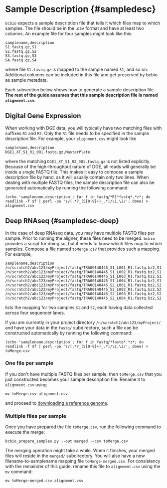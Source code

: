 # Sample Description {#sampledesc}

`bcbio` expects a sample description file that tells it which files map to which samples. The file should be in the .csv format and have at least two columns. An example file for four samples might look like this:

```
samplename,description
S1.fastq.gz,S1
S2.fastq.gz,S2
S3.fastq.gz,S3
S4.fastq.gz,S4
```

where file `S1.fastq.gz` is mapped to the sample named `S1`, and so on. Additional columns can be included in this file and get preserved by bcbio as sample metadata.

Each subsection below shows how to generate a sample description file. **The rest of the guide assumes that this sample description file is named `alignment.csv`.**

## Digital Gene Expression

When working with DGE data, you will typically have two matching files with suffixes `R1` and `R2`. Only the `R1` file needs to be specified in the sample description file. For example, your `alignment.csv` might look like

```
samplename,description
DGE1_XT_S1_R1_001.fastq.gz,MasterPlate
```

where the matching `DGE1_XT_S1_R2_001.fastq.gz` is not listed explicitly. Because of the high-throughput nature of DGE, all reads will generally be inside a single FASTQ file. This makes it easy to compose a sample description file by hand, as it will usually contain only two lines. When dealing with multiple FASTQ files, the sample description file can also be generated automatically by running the following command:

```{bash, eval=FALSE}
(echo 'samplename,description'; for f in fastq/*R1*fastq*.*z*; do readlink -f $f | perl -pe 's/(.*?_(S[0-9]+)_.*)/\1,\2/'; done) > alignment.csv
```

## Deep RNAseq {#sampledesc-deep}

In the case of deep RNAseq data, you may have multiple FASTQ files per sample. Prior to running the aligner, these files need to be merged. `bcbio` provides a script for doing so, but it needs to know which files map to which samples. Compose a file named `toMerge.csv` that provides such a mapping. For example,

```
samplename,description
/n/scratch2/abc123/myProject/fastq/TRA00140445_S1_L001_R1.fastq.bz2,S1
/n/scratch2/abc123/myProject/fastq/TRA00140445_S1_L002_R1.fastq.bz2,S1
/n/scratch2/abc123/myProject/fastq/TRA00140445_S1_L003_R1.fastq.bz2,S1
/n/scratch2/abc123/myProject/fastq/TRA00140445_S1_L004_R1.fastq.bz2,S1
/n/scratch2/abc123/myProject/fastq/TRA00140445_S2_L001_R1.fastq.bz2,S2
/n/scratch2/abc123/myProject/fastq/TRA00140445_S2_L002_R1.fastq.bz2,S2
/n/scratch2/abc123/myProject/fastq/TRA00140445_S2_L003_R1.fastq.bz2,S2
/n/scratch2/abc123/myProject/fastq/TRA00140445_S2_L004_R1.fastq.bz2,S2
```

lists the mapping for two samples `S1` and `S2`, each having data collected across four sequencer lanes.

If you are currently in your project directory `/n/scratch2/abc123/myProject/` and have your data in the `fastq/` subdirectory, such a file can be constructed automatically by running the following command:

```{bash, eval=FALSE}
(echo 'samplename,description'; for f in fastq/*fastq*.*z*; do readlink -f $f | perl -pe 's/(.*?_(S[0-9]+)_.*)/\1,\2/'; done) > toMerge.csv
```

### One file per sample

If you don't have multiple FASTQ files per sample, then `toMerge.csv` that you just constructed becomes your sample description file. Rename it to `alignment.csv` using

```
mv toMerge.csv alignment.csv
```

and proceed to [downloading a reference genome](#refgenome).

### Multiple files per sample

Once you have prepared the file `toMerge.csv`, run the following command to execute the merge:
```
bcbio_prepare_samples.py --out merged --csv toMerge.csv
```

The merging operation might take a while. When it finishes, your merged files will reside in the `merged/` subdirectory. You will also have a new filename-to-samplename mapping file `toMerge-merged.csv`. For consistency with the remainder of this guide, rename this file to `alignment.csv` using the `mv` command:

```
mv toMerge-merged.csv alignment.csv
```
